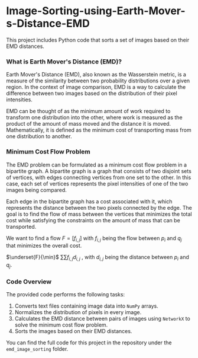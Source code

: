 # Image-Sorting-using-Earth-Mover-s-Distance-EMD

This project includes Python code that sorts a set of images based on their EMD distances.

### What is Earth Mover's Distance (EMD)?

Earth Mover's Distance (EMD), also known as the Wasserstein metric, is a measure of the similarity between two probability distributions over a given region. In the context of image comparison, EMD is a way to calculate the difference between two images based on the distribution of their pixel intensities.

EMD can be thought of as the minimum amount of work required to transform one distribution into the other, where work is measured as the product of the amount of mass moved and the distance it is moved. Mathematically, it is defined as the minimum cost of transporting mass from one distribution to another.

### Minimum Cost Flow Problem

The EMD problem can be formulated as a minimum cost flow problem in a bipartite graph. A bipartite graph is a graph that consists of two disjoint sets of vertices, with edges connecting vertices from one set to the other. In this case, each set of vertices represents the pixel intensities of one of the two images being compared.

Each edge in the bipartite graph has a cost associated with it, which represents the distance between the two pixels connected by the edge. The goal is to find the flow of mass between the vertices that minimizes the total cost while satisfying the constraints on the amount of mass that can be transported.

We want to find a flow $F = [f_{i,j}]$ with $f_{i,j}$ being the flow between $p_i$ and $q_j$ that minimizes the overall cost.

$\underset{F}{\min}$ $\sum \sum f_{i,j}d_{i,j}$ , with $d_{i,j}$ being the distance between $p_i$ and $q_j$.


### Code Overview

The provided code performs the following tasks:

1. Converts text files containing image data into `NumPy` arrays.
2. Normalizes the distribution of pixels in every image.
3. Calculates the EMD distance between pairs of images using `NetworkX` to solve the minimum cost flow problem.
4. Sorts the images based on their EMD distances.

You can find the full code for this project in the repository under the `emd_image_sorting` folder.
